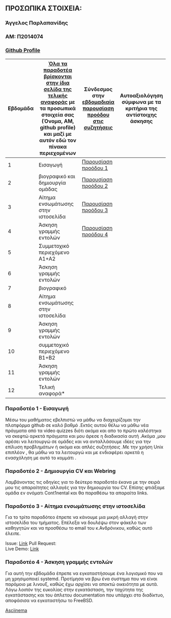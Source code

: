 ## ΠΡΟΣΩΠΙΚΑ ΣΤΟΙΧΕΙΑ:

### Άγγελος Παρλαπανίδης
### ΑΜ: Π2014074
### [Github Profile](https://github.com/sosukesama/)

| Εβδομάδα | [Όλα τα παραδοτέα βρίσκονται στην ίδια σελίδα της τελικής αναφοράς](https://courses-ionio.github.io/help/deliverables/) με τα προσωπικά στοιχεία σας (Όνομα, ΑΜ, github profile) και μαζί με αυτόν εδώ τον πίνακα περιεχομένων | Σύνδεσμος στην [εβδομαδιαία παρουσίαση προόδου στις συζητήσεις](https://github.com/courses-ionio/help/discussions/categories/show-and-tell) | Αυτοαξιολόγηση σύμφωνα με τα κριτήρια της αντίστοιχης άσκησης |
| --- | --- | --- | --- |
| 1 | Εισαγωγή | [Παρουσίαση προόδου 1](https://github.com/courses-ionio/help/discussions/121)| | 
| 2 | βιογραφικό και δημιουργία ομάδας | [Παρουσίαση προόδου 2](https://github.com/courses-ionio/help/discussions/224) |
| 3 | Αίτημα ενσωμάτωσης στην ιστοσελίδα | [Παρουσίαση προόδου 3](https://github.com/courses-ionio/help/discussions/495) | |
| 4 | Άσκηση γραμμής εντολών | [Παρουσίαση προόδου 4](https://github.com/courses-ionio/help/discussions/496) | |
| 5 | Συμμετοχικό περιεχόμενο A1+A2 | | |
| 6 | Άσκηση γραμμής εντολών | | |
| 7 | βιογραφικό | | |
| 8 | Αίτημα ενσωμάτωσης στην ιστοσελίδα | | |
| 9 | Άσκηση γραμμής εντολών | | |
| 10 | συμμετοχικό περιεχόμενο B1+B2 | | |
| 11 | Άσκηση γραμμής εντολών | | |
| 12 | Τελική αναφορά* | | |

### Παραδοτέο 1 - Εισαγωγή

Μέσω του μαθήματος εβελπιστώ να μάθω να διαχειρίζομαι την πλατφόρμα github σε καλό βαθμό .Εκτός αυτού θέλω να μάθω νέα πράγματα από τα video quizzes διότι ακόμα και απο το πρώτο καλέστηκα να σκεφτώ αρκετά πράγματα και μου άρεσε η διαδικασία αυτή .Ακόμα ,μου αρέσει να λειτουργώ σε ομάδες και να ανταλλάσουμε ιδέες για την επίλυση προβλημάτων ή ακόμα και απλές συζητήσεις .Με την χρήση Unix επιπλέον , θα μάθω να τα λειτουργώ και με ενδιαφέρει αρκετά η ενασχόληση με αυτό το κομμάτι .

### Παραδοτέο 2 - Δημιουργία CV και Webring  

Λαμβάνοντας τις οδηγίες για το δεύτερο παραδοτέο έκανα με την σειρά μου τις απαραίτητες αλλαγές για την δημιουργία του CV. Επίσης φτιάξαμε ομάδα εν ονόματι Cont1nental και θα παραθέσω τα απαραίτα links. 

### Παραδοτέο 3 - Αίτημα ενσωμάτωσης στην ιστοσελίδα

Για το τρίτο παραδότεο έπρεπε να κάνουμε μια μικρή αλλαγή στην ιστοσελίδα του τμήματος. Επέλεξα να δουλέψω στον φάκελο των καθηγητών και να προσθέσω το email του κ.Ανδρόνικου, καθώς αυτό έλειπε. 

Issue: [Link](https://github.com/ioniodi/sitegr/issues/366)
Pull Request:  
Live Demo: [Link](https://iridescent-meerkat-2da523.netlify.app/people/andronikos/)

### Παραδοτέο 4 - Άσκηση γραμμής εντολών

Για αυτή την εβδομάδα έπρεπε να εγκαταστήσουμε ένα λογισμικό που να μη χρησιμοποιεί systemd. Προτίμησα να βρω ένα συστημα που να είναι παρόμοιο με λινουξ, καθώς έχω αρχίσει να αποκτώ οικειότητα με αυτά. 
Λόγω λοιπόν της ευκολίας στην εγκατάσταση, την ταχύτητα της εγκατάστασης και του άπλετου documentation που υπάρχει στο διαδίκτυο, αποφάσισα να εγκαταστήσω το FreeBSD.

[Asciinema](https://asciinema.org/a/dlqydRJRJjJOgcu5fOYOMThpL)
